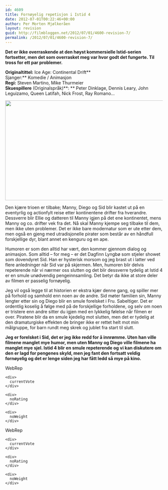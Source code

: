 ```yaml
---
id: 4609
title: Fornøyelig repetisjon i Istid 4
date: 2012-07-01T00:22:46+00:00
author: Per Morten Mjølkeråen
layout: revision
guid: http://filmbloggen.net/2012/07/01/4600-revision-7/
permalink: /2012/07/01/4600-revision-7/
---
```

**Det er ikke overraskende at den høyst kommersielle Istid-serien fortsetter, men det som overrasket meg var hvor godt det fungerte. Til tross for ett par problemer.**

**Originaltittel:** Ice Age: Continental Drift**  
Sjanger:** Komedie / Animasjon  
**Regi:** Steven Martino, Mike Thurmeier  
**Skuespillere** (Originalspråk)**: ** Peter Dinklage, Dennis Leary, John Leguizamo, Queen Latifah, Nick Frost, Ray Romano&#8230;

<a href="http://filmbloggen.net/?attachment_id=4601" rel="attachment wp-att-4601"><img class="alignnone size-full wp-image-4601" src="http://filmbloggen.net/wp-content/uploads//2012/07/20.jpg" alt="" width="640" height="320" /></a>

Den kjære trioen er tilbake; Manny, Diego og Sid blir kastet ut på en eventyrlig og actionfylt reise etter kontinentene drifter fra hverandre. Dessverre blir Ellie og datteren til Manny igjen på det ene kontinentet, mens Manny og co. drifter vek fra det. Nå skal Manny kjempe seg tilbake til dem, men ikke uten problemer. Det er ikke bare modernatur som er ute etter dem, men også en gjeng med utradisjonelle pirater som består av en håndfull forskjellige dyr, blant annet en kenguru og en ape.

Humoren er som den alltid har vært, den kommer gjennom dialog og animasjon. Som alltid – for meg – er det Dagfinn Lyngbø som stjeler showet som dovendyret Sid. Han er hysterisk morsom og jeg brast ut i latter ved flere anledninger når Sid var på skjermen. Men, humoren blir delvis repeterende når vi nærmer oss slutten og det blir dessverre tydelig at Istid 4 er en smule unødvendig pengeinnsamling. Det betyr da ikke at store deler av filmen er passelig fornøyelig.

Jeg vil også legge til at historien er ekstra kjær denne gang, og spiller mer på forhold og samhold enn noen av de andre. Sid møter familien sin, Manny lengter etter sin og Diego blir en smule forelsket i Fru. Sabeltiger. Det er ordentlig koselig å følge med på de forskjellige forholdene, og selv om noen er tristere enn andre sitter du igjen med en lykkelig følelse når filmen er over. Piratene blir da en smule kjedelig mot slutten, men det er tydelig at den dramaturgiske effekten de bringer ikke er rettet helt mot min målgruppe, for barn rundt meg skrek og jublet fra start til slutt.

**Jeg er forelsket i Sid, det er jeg ikke redd for å innrømme. Uten han ville filmene manglet mye humor, men uten Manny og Diego ville filmene ha manglet mye sjel. Istid 4 blir en smule repeterende og vi kan diskutere om den er lagd for pengenes skyld, men jeg fant den fortsatt veldig fornøyelig og det er lenge siden jeg har fått ledd så mye på kino.**

<div>
  <div>
    <div>
      <div>
        WebRep
      </div>
    </div>
    
    <div>
      currentVote
    </div>
    
    <div>
      noRating
    </div>
    
    <div>
      noWeight
    </div>
  </div>
</div>

<div>
  <div>
    <div>
      <div>
        WebRep
      </div>
    </div>
    
    <div>
      currentVote
    </div>
    
    <div>
      noRating
    </div>
    
    <div>
      noWeight
    </div>
  </div>
</div>